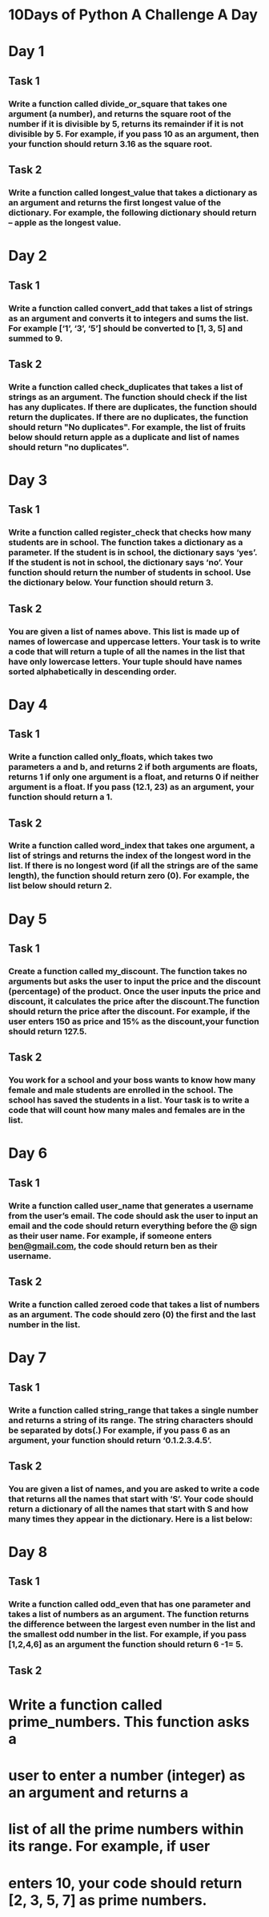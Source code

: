 #  10Days of Python A Challenge A Day
# Day 1
## Task 1
### Write a function called divide_or_square that takes one argument (a number), and returns the square root of the number if it is divisible by 5, returns its remainder if it is not divisible by 5. For example, if you pass 10 as an argument, then your function should return 3.16 as the square root.

## Task 2
### Write a function called longest_value that takes a dictionary as an argument and returns the first longest value of the dictionary. For example, the following dictionary should return – apple as the longest value.

# Day 2
## Task 1
### Write a function called convert_add that takes a list of strings as an argument and converts it to integers and sums the list. For example [‘1’, ‘3’, ‘5’] should be converted to [1, 3, 5] and summed to 9.

## Task 2
### Write a function called check_duplicates that takes a list of strings as an argument. The function should check if the list has any duplicates. If there are duplicates, the function should return the duplicates. If there are no duplicates, the function should return "No duplicates". For example, the list of fruits below should return apple as a duplicate and list of names should return "no duplicates".

# Day 3
## Task 1
### Write a function called register_check that checks how many students are in school. The function takes a dictionary as a parameter. If the student is in school, the dictionary says ‘yes’. If the student is not in school, the dictionary says ‘no’. Your function should return the number of students in school. Use the dictionary below. Your function should return 3.

## Task 2
### You are given a list of names above. This list is made up of names of lowercase and uppercase letters. Your task is to write a code that will return a tuple of all the names in the list that have only lowercase letters. Your tuple should have names sorted alphabetically in descending order.

# Day 4
## Task 1
### Write a function called only_floats, which takes two parameters a and b, and returns 2 if both arguments are floats, returns 1 if only one argument is a float, and returns 0 if neither argument is a float. If you pass (12.1, 23) as an argument, your function should return a 1.

## Task 2
### Write a function called word_index that takes one argument, a list of strings and returns the index of the longest word in the list. If there is no longest word (if all the strings are of the same length), the function should return zero (0). For example, the list below should return 2.

# Day 5
## Task 1
### Create a function called my_discount. The function takes no arguments but asks the user to input the price and the discount (percentage) of the product. Once the user inputs the price and discount, it calculates the price after the discount.The function should return the price after the discount. For example, if the user enters 150 as price and 15% as the discount,your function should return 127.5.

## Task 2
### You work for a school and your boss wants to know how many female and male students are enrolled in the school. The school has saved the students in a list. Your task is to write a code that will count how many males and females are in the list.

# Day 6
## Task 1
### Write a function called user_name that generates a username from the user’s email. The code should ask the user to input an email and the code should return everything before the @ sign as their user name. For example, if someone enters ben@gmail.com, the code should return ben as their username.

## Task 2
### Write a function called zeroed code that takes a list of numbers as an argument. The code should zero (0) the first and the last number in the list.

# Day 7
## Task 1
### Write a function called string_range that takes a single number and returns a string of its range. The string characters should be separated by dots(.) For example, if you pass 6 as an argument, your function should return ‘0.1.2.3.4.5’.

## Task 2
### You are given a list of names, and you are asked to write a code that returns all the names that start with ‘S’. Your code should return a dictionary of all the names that start with S and how  many times they appear in the dictionary. Here is a list below:

# Day 8
## Task 1
### Write a function called odd_even that has one parameter and takes a list of numbers as an argument. The function returns the difference between the largest even number in the list and the smallest odd number in the list. For example, if you pass [1,2,4,6] as an argument the function should return 6 -1= 5.

## Task 2
# Write a function called prime_numbers. This function asks a
# user to enter a number (integer) as an argument and returns a
# list of all the prime numbers within its range. For example, if user
# enters 10, your code should return [2, 3, 5, 7] as prime numbers.
